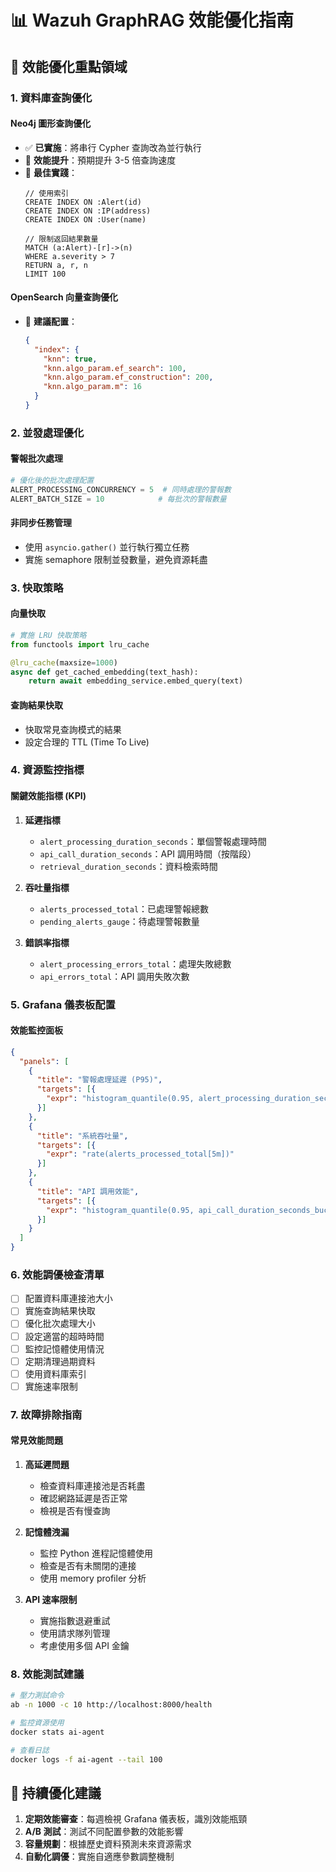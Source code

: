 # 📊 Wazuh GraphRAG 效能優化指南

## 🎯 效能優化重點領域

### 1. 資料庫查詢優化

#### Neo4j 圖形查詢優化
- ✅ **已實施**：將串行 Cypher 查詢改為並行執行
- 🎯 **效能提升**：預期提升 3-5 倍查詢速度
- 📝 **最佳實踐**：
  ```cypher
  // 使用索引
  CREATE INDEX ON :Alert(id)
  CREATE INDEX ON :IP(address)
  CREATE INDEX ON :User(name)
  
  // 限制返回結果數量
  MATCH (a:Alert)-[r]->(n) 
  WHERE a.severity > 7
  RETURN a, r, n 
  LIMIT 100
  ```

#### OpenSearch 向量查詢優化
- 🔧 **建議配置**：
  ```json
  {
    "index": {
      "knn": true,
      "knn.algo_param.ef_search": 100,
      "knn.algo_param.ef_construction": 200,
      "knn.algo_param.m": 16
    }
  }
  ```

### 2. 並發處理優化

#### 警報批次處理
```python
# 優化後的批次處理配置
ALERT_PROCESSING_CONCURRENCY = 5  # 同時處理的警報數
ALERT_BATCH_SIZE = 10            # 每批次的警報數量
```

#### 非同步任務管理
- 使用 `asyncio.gather()` 並行執行獨立任務
- 實施 semaphore 限制並發數量，避免資源耗盡

### 3. 快取策略

#### 向量快取
```python
# 實施 LRU 快取策略
from functools import lru_cache

@lru_cache(maxsize=1000)
async def get_cached_embedding(text_hash):
    return await embedding_service.embed_query(text)
```

#### 查詢結果快取
- 快取常見查詢模式的結果
- 設定合理的 TTL (Time To Live)

### 4. 資源監控指標

#### 關鍵效能指標 (KPI)
1. **延遲指標**
   - `alert_processing_duration_seconds`：單個警報處理時間
   - `api_call_duration_seconds`：API 調用時間（按階段）
   - `retrieval_duration_seconds`：資料檢索時間

2. **吞吐量指標**
   - `alerts_processed_total`：已處理警報總數
   - `pending_alerts_gauge`：待處理警報數量

3. **錯誤率指標**
   - `alert_processing_errors_total`：處理失敗總數
   - `api_errors_total`：API 調用失敗次數

### 5. Grafana 儀表板配置

#### 效能監控面板
```json
{
  "panels": [
    {
      "title": "警報處理延遲 (P95)",
      "targets": [{
        "expr": "histogram_quantile(0.95, alert_processing_duration_seconds_bucket)"
      }]
    },
    {
      "title": "系統吞吐量",
      "targets": [{
        "expr": "rate(alerts_processed_total[5m])"
      }]
    },
    {
      "title": "API 調用效能",
      "targets": [{
        "expr": "histogram_quantile(0.95, api_call_duration_seconds_bucket) by (stage)"
      }]
    }
  ]
}
```

### 6. 效能調優檢查清單

- [ ] 配置資料庫連接池大小
- [ ] 實施查詢結果快取
- [ ] 優化批次處理大小
- [ ] 設定適當的超時時間
- [ ] 監控記憶體使用情況
- [ ] 定期清理過期資料
- [ ] 使用資料庫索引
- [ ] 實施速率限制

### 7. 故障排除指南

#### 常見效能問題
1. **高延遲問題**
   - 檢查資料庫連接池是否耗盡
   - 確認網路延遲是否正常
   - 檢視是否有慢查詢

2. **記憶體洩漏**
   - 監控 Python 進程記憶體使用
   - 檢查是否有未關閉的連接
   - 使用 memory profiler 分析

3. **API 速率限制**
   - 實施指數退避重試
   - 使用請求隊列管理
   - 考慮使用多個 API 金鑰

### 8. 效能測試建議

```bash
# 壓力測試命令
ab -n 1000 -c 10 http://localhost:8000/health

# 監控資源使用
docker stats ai-agent

# 查看日誌
docker logs -f ai-agent --tail 100
```

## 🚀 持續優化建議

1. **定期效能審查**：每週檢視 Grafana 儀表板，識別效能瓶頸
2. **A/B 測試**：測試不同配置參數的效能影響
3. **容量規劃**：根據歷史資料預測未來資源需求
4. **自動化調優**：實施自適應參數調整機制